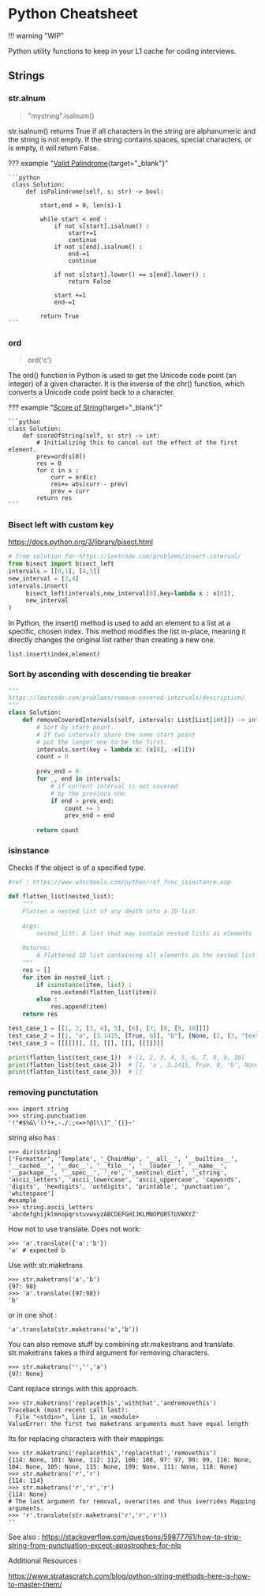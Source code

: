 # Python Cheatsheet

!!! warning "WIP" 

Python utility functions to keep in your L1 cache for coding interviews.

## Strings

### str.alnum 

>"mystring".isalnum()  

str.isalnum() returns True if all characters in the string are alphanumeric and the string is not empty.
If the string contains spaces, special characters, or is empty, it will return False.

??? example "[Valid Palindrome](https://leetcode.com/problems/valid-palindrome/description/){target="_blank"}"

    ```python
     class Solution:
         def isPalindrome(self, s: str) -> bool:
     
             start,end = 0, len(s)-1
     
             while start < end :
                 if not s[start].isalnum() : 
                     start+=1
                     continue
                 if not s[end].isalnum() :
                     end-=1
                     continue
                 
                 if not s[start].lower() == s[end].lower() :
                     return False
                 
                 start +=1
                 end-=1
     
             return True
    ```


### ord 

>ord('c')

The ord() function in Python is used to get the Unicode code point (an integer) of a given character. It is the inverse of the chr() function, which converts a Unicode code point back to a character.

??? example "[Score of String](https://leetcode.com/problems/score-of-a-string/){target="_blank"}"

    ```python
    class Solution:
        def scoreOfString(self, s: str) -> int:
            # Initializing this to cancel out the effect of the first element.
            prev=ord(s[0]) 
            res = 0 
            for c in s :
                curr = ord(c)
                res+= abs(curr - prev)
                prev = curr 
            return res 
    ```
### Bisect left with custom key

https://docs.python.org/3/library/bisect.html

```python
# from solution for https://leetcode.com/problems/insert-interval/
from bisect import bisect_left
intervals = [[0,1], [4,5]]
new_interval = [3,4]
intervals.insert(
     bisect_left(intervals,new_interval[0],key=lambda x : x[0]),
     new_interval
)
```

In Python, the insert() method is used to add an element to a list at a specific, chosen index. This method modifies the list in-place, meaning it directly changes the original list rather than creating a new one.

`list.insert(index,element)`


### Sort by ascending with descending tie breaker

```python
"""
https://leetcode.com/problems/remove-covered-intervals/description/
"""
class Solution:
    def removeCoveredIntervals(self, intervals: List[List[int]]) -> int:
        # Sort by start point.
        # If two intervals share the same start point
        # put the longer one to be the first.
        intervals.sort(key = lambda x: (x[0], -x[1]))
        count = 0
        
        prev_end = 0
        for _, end in intervals:
            # if current interval is not covered
            # by the previous one
            if end > prev_end:
                count += 1    
                prev_end = end
        
        return count
```


### isinstance

Checks if the object is of a specified type.

```python
#ref : https://www.w3schools.com/python/ref_func_isinstance.asp

def flatten_list(nested_list):
    """
    Flatten a nested list of any depth into a 1D list.
    
    Args:
        nested_list: A list that may contain nested lists as elements
        
    Returns:
        A flattened 1D list containing all elements in the nested list
    """
    res = []
    for item in nested_list :
        if isinstance(item, list) :
            res.extend(flatten_list(item))
        else :
            res.append(item)
    return res

test_case_1 = [[1, 2, [3, 4], 5], [6], [7, [8, [9, 10]]]]
test_case_2 = [[1, "a", [3.1415, [True, 0]], "b"], [None, [2, [3, "text"]]]]
test_case_3 = [[[[]]], [], [[], [[], [[]]]]]

print(flatten_list(test_case_1))  # [1, 2, 3, 4, 5, 6, 7, 8, 9, 10]
print(flatten_list(test_case_2))  # [1, 'a', 3.1415, True, 0, 'b', None, 2, 3, 'text']
print(flatten_list(test_case_3))  # [] 
```

### removing punctutation


```
>>> import string
>>> string.punctuation
'!"#$%&\'()*+,-./:;<=>?@[\\]^_`{|}~'
```

string also has :
```
>>> dir(string)
['Formatter', 'Template', '_ChainMap', '__all__', '__builtins__', '__cached__', '__doc__', '__file__', '__loader__', '__name__', '__package__', '__spec__', '_re', '_sentinel_dict', '_string', 'ascii_letters', 'ascii_lowercase', 'ascii_uppercase', 'capwords', 'digits', 'hexdigits', 'octdigits', 'printable', 'punctuation', 'whitespace']
#example
>>> string.ascii_letters
'abcdefghijklmnopqrstuvwxyzABCDEFGHIJKLMNOPQRSTUVWXYZ'
```

How not to use translate. Does not work:

```
>>> 'a'.translate({'a':'b'})
'a' # expected b
```

Use with str.maketrans

```
>>> str.maketrans('a','b')
{97: 98}
>>> 'a'.translate({97:98})
'b'
```

or in one shot :
```
'a'.translate(str.maketrans('a','b'))
```

You can also remove stuff by combining str.makestrans and translate. str.maketrans takes a third argument for removing characters.
```
>>> str.maketrans('','','a')
{97: None}
```

Cant replace strings with this approach. 

```
>>> str.maketrans('replacethis','withthat','andremovethis')
Traceback (most recent call last):
  File "<stdin>", line 1, in <module>
ValueError: the first two maketrans arguments must have equal length
```

Its for replacing characters with their mappings:

```
>>> str.maketrans('replacethis','replacethat','removethis')
{114: None, 101: None, 112: 112, 108: 108, 97: 97, 99: 99, 116: None, 104: None, 105: None, 115: None, 109: None, 111: None, 118: None}
>>> str.maketrans('r','r')
{114: 114}
>>> str.maketrans('r','r','r')
{114: None}
# The last argument for removal, overwrites and thus iverrides Mapping arguments.
>>> 'r'.translate(str.maketrans('r','r','r'))
''

```

See also : https://stackoverflow.com/questions/59877761/how-to-strip-string-from-punctuation-except-apostrophes-for-nlp


Additional Resources :

https://www.stratascratch.com/blog/python-string-methods-here-is-how-to-master-them/
